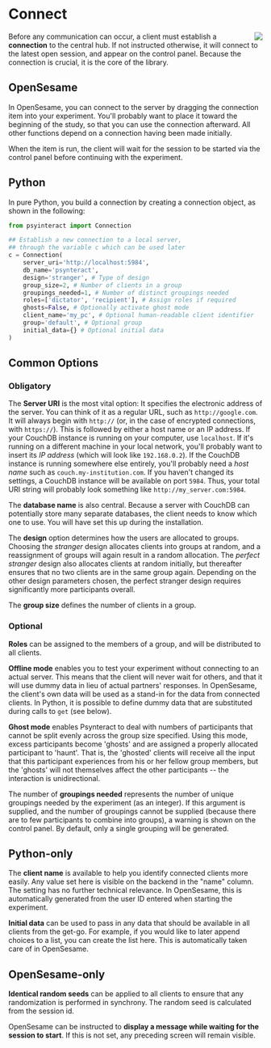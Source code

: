 # Connect

<img src="https://raw.githubusercontent.com/psynteract/psynteract-os/master/plugins/psynteract_connect/psynteract_connect_large.png" align="right">

Before any communication can occur, a client must establish a **connection** to
the central hub. If not instructed otherwise, it will connect to the latest open
session, and appear on the control panel. Because the connection is crucial, it
is the core of the library.

## OpenSesame

In OpenSesame, you can connect to the server by dragging the connection item
into your experiment. You'll probably want to place it toward the beginning of
the study, so that you can use the connection afterward. All other functions
depend on a connection having been made initially.

When the item is run, the client will wait for the session to be started via the
control panel before continuing with the experiment.

## Python

In pure Python, you build a connection by creating a connection object, as shown
in the following:  

```python
from psyinteract import Connection

## Establish a new connection to a local server,
## through the variable c which can be used later
c = Connection(
    server_uri='http://localhost:5984',
    db_name='psynteract',
    design='stranger', # Type of design
    group_size=2, # Number of clients in a group
    groupings_needed=1, # Number of distinct groupings needed
    roles=['dictator', 'recipient'], # Assign roles if required
    ghosts=False, # Optionally activate ghost mode
    client_name='my_pc', # Optional human-readable client identifier
    group='default', # Optional group
    initial_data={} # Optional initial data
)
```

## Common Options

### Obligatory
The __Server URI__ is the most vital option: It specifies the electronic address
of the server. You can think of it as a regular URL, such as
`http://google.com`. It will always begin with `http://` (or, in the case of
encrypted connections, with `https://`). This is followed by either a host name
or an IP address. If your CouchDB instance is running on your computer, use
`localhost`. If it's running on a different machine in your local network,
you'll probably want to insert its _IP address_ (which will look like
`192.168.0.2`). If the CouchDB instance is running somewhere else entirely,
you'll probably need a _host name_ such as `couch.my-institution.com`. If you
haven't changed its settings, a CouchDB instance will be available on port
`5984`. Thus, your total URI string will probably look something like
`http://my_server.com:5984`.

The __database name__ is also central. Because a server with CouchDB can
potentially store many separate databases, the client needs to know which one to
use. You will have set this up during the installation.

The __design__ option determines how the users are allocated to groups. Choosing
the *stranger* design allocates clients into groups at random, and a
reassignment of groups will again result in a random allocation. The *perfect
stranger* design also allocates clients at random initially, but thereafter
ensures that no two clients are in the same group again. Depending on the other
design parameters chosen, the perfect stranger design requires significantly
more participants overall.

The __group size__ defines the number of clients in a group.

### Optional

__Roles__ can be assigned to the members of a group, and will be distributed
to all clients.

__Offline mode__ enables you to test your experiment without connecting to an
actual server. This means that the client will never wait for others, and that
it will use dummy data in lieu of actual partners' responses. In OpenSesame,
the client's own data will be used as a stand-in for the data from connected
clients. In Python, it is possible to define dummy data that are substituted
during calls to `get` (see below).

__Ghost mode__ enables Psynteract to deal with numbers of participants that
cannot be split evenly across the group size specified. Using this mode, excess
participants become 'ghosts' and are assigned a properly allocated participant
to 'haunt'. That is, the 'ghosted' clients will receive all the input that this
participant experiences from his or her fellow group members, but the 'ghosts'
will not themselves affect the other participants -- the interaction is
unidirectional.

The number of __groupings needed__ represents the number of unique groupings
needed by the experiment (as an integer). If this argument is supplied, and the
number of groupings cannot be supplied (because there are to few participants to
combine into groups), a warning is shown on the control panel. By default,
only a single grouping will be generated.

## Python-only

The __client name__ is available to help you identify connected clients more
easily. Any value set here is visible on the backend in the "name" column. The
setting has no further technical relevance. In OpenSesame, this is automatically
generated from the user ID entered when starting the experiment.

__Initial data__ can be used to pass in any data that should be available in all
clients from the get-go. For example, if you would like to later append choices
to a list, you can create the list here. This is automatically taken care of in
OpenSesame.

## OpenSesame-only

__Identical random seeds__ can be applied to all clients to ensure that any
randomization is performed in synchrony. The random seed is calculated from
the session id.

OpenSesame can be instructed to __display a message while waiting for the
session to start__. If this is not set, any preceding screen will remain
visible.
